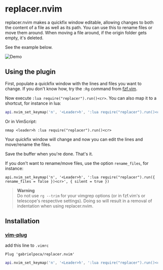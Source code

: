 # replacer.nvim

replacer.nvim makes a quickfix window editable, allowing changes to both
the content of a file as well as its path. You can use this to rename
files or move them around. When moving a file around, if the origin folder
gets empty, it's deleted.

See the example below.

![Demo](./demo.gif)

## Using the plugin

First, populate a quickfix window with the lines and files you want to
change. If you don't know how, try the `:Rg` command from [fzf.vim](https://github.com/junegunn/fzf.vim).

Now execute `:lua require("replacer").run()<cr>`. You can also map it to a shortcut, for instance
in lua:

```lua
api.nvim_set_keymap('n', '<Leader>h', ':lua require("replacer").run()<cr>', { silent = true })
```

Or in VimScript:

```
nmap <leader>h :lua require("replacer").run()<cr>
```

Your quickfix window will change and now you can edit the lines and
move/rename the files.

Save the buffer when you're done. That's it.

If you don't want to rename/move files, use the option `rename_files`, for instance:

```
api.nvim_set_keymap('n', '<Leader>h', ':lua require("replacer").run({ rename_files = false })<cr>', { silent = true })
```

> __Warning__  
> Do not use `rg --trim` for your vimgrep options (or in fzf.vim's or telescope's respective settings). Doing so will result in a removal of indentation when using replacer.nvim.

## Installation

### [vim-plug](https://github.com/junegunn/vim-plug#readme)

add this line to `.vimrc`

```
Plug 'gabrielpoca/replacer.nvim'
```

```lua
api.nvim_set_keymap('n', '<Leader>h', ':lua require("replacer").run()<cr>', { nowait = true, noremap = true, silent = true })
```
